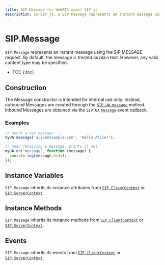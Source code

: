 ```yaml
---
title: SIP.Message for WebRTC apps| SIP.js
description: In SIP.js, a SIP.Message represents an instant message using the SIP MESSAGE request.
---
```

# SIP.Message

`SIP.Message` represents an instant message using the SIP MESSAGE request. By default, the message is treated as plain text. However, any valid content type may be specified.

* TOC
{:toc}

## Construction

The Message constructor is intended for internal use only. Instead, outbound Messages are created through the [`SIP.UA.message`](../ua/#messagetarget-body-options) method. Inbound Messages are obtained via the `SIP.UA` [`message`](../ua/#message) event callback.

### Examples

~~~ javascript
// Sends a new message
myUA.message('alice@example.com', 'Hello Alice!');
~~~

~~~ javascript
// When receiving a message, prints it out
myUA.on('message', function (message) {
  console.log(message.body);
});
~~~

## Instance Variables

`SIP.Message` inherits its instance attributes from [`SIP.ClientContext`](../context/client/) or [`SIP.ServerContext`](../context/server/).

## Instance Methods

`SIP.Message` inherits its instance methods from [`SIP.ClientContext`](../context/client/) or [`SIP.ServerContext`](../context/server/).

## Events

`SIP.Message` inherits its events from [`SIP.ClientContext`](../context/client/) or [`SIP.ServerContext`](../context/server/).

<!--

### `message(options)` *(Client Only)*

Send this MESSAGE.

#### Parameters

Name                  | Type               | Description
----------------------|--------------------|--------------
`options`             |`Object`            |Optional `Object` with extra parameters (see below).
`options.extraHeaders`|`Array` of `Strings`|Extra SIP headers for the request.

#### Returns

Type | Description
-----|-------------
`SIP.Message`| This Message

-->

